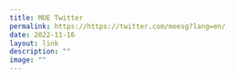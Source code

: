 ```yaml
---
title: MOE Twitter
permalink: https://https://twitter.com/moesg?lang=en/
date: 2022-11-16
layout: link
description: ""
image: ""
---
```


